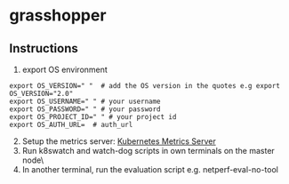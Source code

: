 # grasshopper
## Instructions
1. export OS environment
```
export OS_VERSION=" "  # add the OS version in the quotes e.g export OS_VERSION="2.0"
export OS_USERNAME=" " # your username 
export OS_PASSWORD=" " # your password 
export OS_PROJECT_ID=" " # your project id 
export OS_AUTH_URL=  # auth_url 
```
2. Setup the metrics server: [Kubernetes Metrics Server](https://github.com/kubernetes-sigs/metrics-server)
3. Run k8swatch and watch-dog scripts in own terminals on the master node\
4. In another terminal, run the evaluation script e.g. netperf-eval-no-tool
